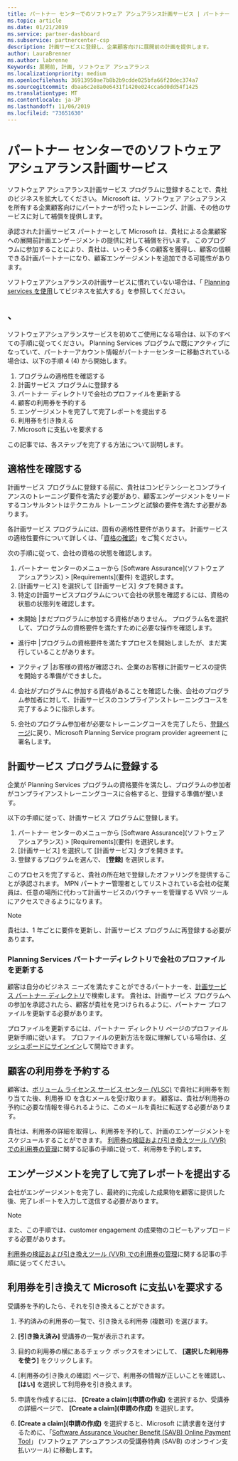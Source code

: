 ```yaml
---
title: パートナー センターでのソフトウェア アシュアランス計画サービス | パートナー センター
ms.topic: article
ms.date: 01/21/2019
ms.service: partner-dashboard
ms.subservice: partnercenter-csp
description: 計画サービスに登録し、企業顧客向けに展開前の計画を提供します。
author: LauraBrenner
ms.author: labrenne
Keywords: 展開前, 計画, ソフトウェア アシュアランス
ms.localizationpriority: medium
ms.openlocfilehash: 36913950ae7b8b2b9cdde025bfa66f20dec374a7
ms.sourcegitcommit: dbaa6c2e8a0e6431f1420e024cca6d0dd54f1425
ms.translationtype: MT
ms.contentlocale: ja-JP
ms.lasthandoff: 11/06/2019
ms.locfileid: "73651630"
---
```

# <a name="software-assurance-planning-services-in-partner-center"></a>パートナー センターでのソフトウェア アシュアランス計画サービス

ソフトウェア アシュアランス計画サービス プログラムに登録することで、貴社のビジネスを拡大してください。 Microsoft は、ソフトウェア アシュアランスを所有する企業顧客向けにパートナーが行ったトレーニング、計画、その他のサービスに対して補償を提供します。

承認された計画サービス パートナーとして Microsoft は、貴社による企業顧客への展開前計画エンゲージメントの提供に対して補償を行います。 このプログラムに参加することにより、貴社は、いっそう多くの顧客を獲得し、顧客の信頼できる計画パートナーになり、顧客エンゲージメントを追加できる可能性があります。

ソフトウェアアシュアランスの計画サービスに慣れていない場合は、「 [Planning services を使用](https://planningservices.partners.extranet.microsoft.com/en/Pages/default.aspx)してビジネスを拡大する」を参照してください。


## <a name="get-started"></a>、

ソフトウェアアシュアランスサービスを初めてご使用になる場合は、以下のすべての手順に従ってください。 Planning Services プログラムで既にアクティブになっていて、パートナーアカウント情報がパートナーセンターに移動されている場合は、以下の手順 4 (4) から開始します。 

1. プログラムの適格性を確認する 
2. 計画サービス プログラムに登録する
3. パートナー ディレクトリで会社のプロファイルを更新する
4. 顧客の利用券を予約する 
5. エンゲージメントを完了して完了レポートを提出する
6. 利用券を引き換える 
7. Microsoft に支払いを要求する

この記事では、各ステップを完了する方法について説明します。

## <a name="confirm-eligibility"></a>適格性を確認する

計画サービス プログラムに登録する前に、貴社はコンピテンシーとコンプライアンスのトレーニング要件を満たす必要があり、顧客エンゲージメントをリードするコンサルタントはテクニカル トレーニングと試験の要件を満たす必要があります。 

各計画サービス プログラムには、固有の適格性要件があります。 計画サービスの適格性要件について詳しくは、「[資格の確認](https://planningservices.partners.extranet.microsoft.com/en/Pages/partnereligibilityrequirements.aspx)」をご覧ください。

次の手順に従って、会社の資格の状態を確認します。

1. パートナー センターのメニューから [Software Assurance]\(ソフトウェア アシュアランス\) > [Requirements]\(要件\) を選択します。 
2. [計画サービス] を選択して [計画サービス] タブを開きます。
3. 特定の計画サービスプログラムについて会社の状態を確認するには、資格の状態の状態列を確認します。 

- 未開始 |まだプログラムに参加する資格がありません。 プログラム名を選択して、プログラムの資格要件を満たすために必要な操作を確認します。

- 進行中 |プログラムの資格要件を満たすプロセスを開始しましたが、まだ実行していることがあります。

- アクティブ |お客様の資格が確認され、企業のお客様に計画サービスの提供を開始する準備ができました。 

4. 会社がプログラムに参加する資格があることを確認した後、会社のプログラム参加者に対して、計画サービスのコンプライアンストレーニングコースを完了するように指示します。 

5. 会社のプログラム参加者が必要なトレーニングコースを完了したら、[登録ページ](https://planningservices.partners.extranet.microsoft.com/en/Pages/GetRegistered.aspx)に戻り、Microsoft Planning Service program provider agreement に署名します。 

## <a name="enroll-in-the-planning-services-program"></a>計画サービス プログラムに登録する

企業が Planning Services プログラムの資格要件を満たし、プログラムの参加者がコンプライアンストレーニングコースに合格すると、登録する準備が整います。 

以下の手順に従って、計画サービス プログラムに登録します。

1. パートナー センターのメニューから [Software Assurance]\(ソフトウェア アシュアランス\) > [Requirements]\(要件\) を選択します。 
2. [計画サービス] を選択して [計画サービス] タブを開きます。
3. 登録するプログラムを選んで、 **[登録]** を選択します。

このプロセスを完了すると、貴社の所在地で登録したオファリングを提供することが承認されます。 MPN パートナー管理者としてリストされている会社の従業員は、任意の場所に代わって計画サービスのバウチャーを管理する VVR ツールにアクセスできるようになります。
>[!Note]
> 貴社は、1 年ごとに要件を更新し、計画サービス プログラムに再登録する必要があります。

### <a name="update-your-companys-profile-in-the-planning-services-partner-directory"></a>Planning Services パートナーディレクトリで会社のプロファイルを更新する 

顧客は自分のビジネス ニーズを満たすことができるパートナーを、[計画サービス パートナー ディレクトリ](https://directory.partners.extranet.microsoft.com/psbproviders/)で検索します。 貴社は、計画サービス プログラムへの参加を承認されたら、顧客が貴社を見つけられるように、パートナー プロファイルを更新する必要があります。 

プロファイルを更新するには、パートナー ディレクトリ ページのプロファイル更新手順に従います。 プロファイルの更新方法を既に理解している場合は、[ダッシュボードにサインイン](https://planningservices.partners.extranet.microsoft.com/en/Pages/dashboard.aspx)して開始できます。  

## <a name="reserve-customer-voucher"></a>顧客の利用券を予約する

顧客は、[ボリューム ライセンス サービス センター (VLSC)](https://www.microsoft.com/Licensing/servicecenter/default.aspx) で貴社に利用券を割り当てた後、利用券 ID を含むメールを受け取ります。 顧客は、貴社が利用券の予約に必要な情報を得られるように、このメールを貴社に転送する必要があります。 

貴社は、利用券の詳細を取得し、利用券を予約して、計画のエンゲージメントをスケジュールすることができます。 [利用券の検証および引き換えツール (VVR) での利用券の管理](voucher-validation-tool.md)に関する記事の手順に従って、利用券を予約します。  

## <a name="complete-the-engagement-and-submit-completion-report"></a>エンゲージメントを完了して完了レポートを提出する

会社がエンゲージメントを完了し、最終的に完成した成果物を顧客に提供した後、完了レポートを入力して送信する必要があります。

>[!NOTE]
> また、この手順では、customer engagement の成果物のコピーもアップロードする必要があります。 


[利用券の検証および引き換えツール (VVR) での利用券の管理](voucher-validation-tool.md)に関する記事の手順に従ってください。

## <a name="redeem-a-voucher-and-request-payment-from-microsoft"></a>利用券を引き換えて Microsoft に支払いを要求する

受講券を予約したら、それを引き換えることができます。 

1. 予約済みの利用券の一覧で、引き換える利用券 (複数可) を選びます。 
2. **[引き換え済み]** 受講券の一覧が表示されます。
3. 目的の利用券の横にあるチェック ボックスをオンにして、 **[選択した利用券を使う]** をクリックします。
4. [利用券の引き換えの確認] ページで、利用券の情報が正しいことを確認し、 **[はい]** を選択して利用券を引き換えます。

5. 申請を作成するには、 **[Create a claim]\(申請の作成\)** を選択するか、受講券の詳細ページで、 **[Create a claim]\(申請の作成\)** を選択します。

6. **[Create a claim]\(申請の作成\)** を選択すると、Microsoft に請求書を送付するために、「[Software Assurance Voucher Benefit (SAVB) Online Payment Tool](https://planningservices.partners.extranet.microsoft.com/en/Pages/getpaid.aspx)」 (ソフトウェア アシュアランスの受講券特典 (SAVB) のオンライン支払いツール) に移動します。



